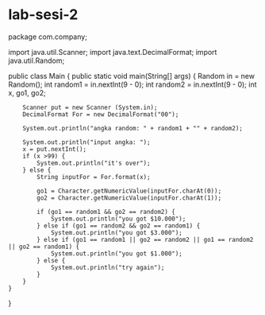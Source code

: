 # lab-sesi-2
package com.company;

import java.util.Scanner;
import java.text.DecimalFormat;
import java.util.Random;

public class Main
{
    public static void main(String[] args)
    {
		Random in = new Random();
		int random1 = in.nextInt(9 - 0);
		int random2 = in.nextInt(9 - 0);
		int x, go1, go2;

		Scanner put = new Scanner (System.in);
	    DecimalFormat For = new DecimalFormat("00");

	    System.out.println("angka random: " + random1 + "" + random2);

	    System.out.println("input angka: ");
		x = put.nextInt();
		if (x >99) {
			System.out.println("it's over");
		} else {
			String inputFor = For.format(x);

			go1 = Character.getNumericValue(inputFor.charAt(0));
			go2 = Character.getNumericValue(inputFor.charAt(1));

			if (go1 == random1 && go2 == random2) {
				System.out.println("you got $10.000");
			} else if (go1 == random2 && go2 == random1) {
				System.out.println("you got $3.000");
			} else if (go1 == random1 || go2 == random2 || go1 == random2 || go2 == random1) {
				System.out.println("you got $1.000");
			} else {
				System.out.println("try again");
			}
		}
    }
}
